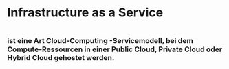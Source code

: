 # Infrastructure as a Service
# 
### ist eine Art Cloud-Computing -Servicemodell, bei dem Compute-Ressourcen in einer Public Cloud, Private Cloud oder Hybrid Cloud gehostet werden.